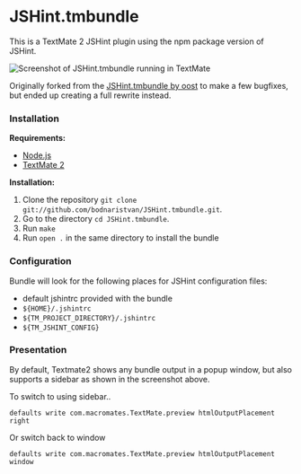 JSHint.tmbundle
===============

This is a TextMate 2 JSHint plugin using the npm package version of JSHint.

![Screenshot of JSHint.tmbundle running in TextMate](http://f.cl.ly/items/1G3X0o3x0z0D2d323T3x/Screen%20Shot%202013-11-14%20at%201.27.33%20AM.png)

Originally forked from the [JSHint.tmbundle by oost](https://github.com/oost/JSHint.tmbundle) to make a few bugfixes, but ended up creating a full rewrite instead.

[jslintmate]: https://github.com/rondevera/jslintmate
[jshint.tmbundle]: https://github.com/oost/JSHint.tmbundle
[jshint]: http://www.jshint.com

### Installation ###

**Requirements:** 

- [Node.js][nodejs]
- [TextMate 2][textmate] 

[nodejs]: http://www.nodejs.org
[textmate]: https://github.com/textmate/textmate

**Installation:**

1.  Clone the repository `git clone git://github.com/bodnaristvan/JSHint.tmbundle.git`.
2.  Go to the directory `cd JSHint.tmbundle`.
3.  Run `make`
4.  Run `open .` in the same directory to install the bundle

### Configuration ###

Bundle will look for the following places for JSHint configuration files:

 - default jshintrc provided with the bundle
 - `${HOME}/.jshintrc`
 - `${TM_PROJECT_DIRECTORY}/.jshintrc`
 - `${TM_JSHINT_CONFIG}`

### Presentation ###

By default, Textmate2 shows any bundle output in a popup window, but also supports a sidebar as shown in the screenshot above.

To switch to using sidebar..

`defaults write com.macromates.TextMate.preview htmlOutputPlacement right`

Or switch back to window

`defaults write com.macromates.TextMate.preview htmlOutputPlacement window`

